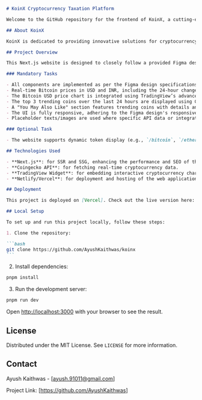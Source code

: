 ````markdown
# KoinX Cryptocurrency Taxation Platform

Welcome to the GitHub repository for the frontend of KoinX, a cutting-edge financial technology platform specializing in simplifying the complex world of cryptocurrency taxation. This project is a demonstration of the KoinX interface, developed as a part of a take-home assignment.

## About KoinX

KoinX is dedicated to providing innovative solutions for cryptocurrency investors and businesses, helping them navigate the rapidly evolving landscape of cryptocurrency taxation. As a seed-funded company, we're backed by a panel of marquee funds and angel investors, committed to revolutionizing how crypto taxes are calculated and managed.

## Project Overview

This Next.js website is designed to closely follow a provided Figma design, implementing various components and functionalities, including real-time cryptocurrency prices, trending coins, and interactive charts.

### Mandatory Tasks

- All components are implemented as per the Figma design specifications.
- Real-time Bitcoin prices in USD and INR, including the 24-hour change, are fetched using Coingecko’s `/simple/price` API.
- The Bitcoin USD price chart is integrated using TradingView’s advanced chart widget.
- The top 3 trending coins over the last 24 hours are displayed using Coingecko’s `/search/trending` API.
- A "You May Also Like" section features trending coins with details and price graphs, implemented as a horizontally scrollable carousel.
- The UI is fully responsive, adhering to the Figma design's responsiveness guidelines.
- Placeholder texts/images are used where specific API data or integrations are not required.

### Optional Task

- The website supports dynamic token display (e.g., `/bitcoin`, `/ethereum`) based on the URL, fetching and displaying data and charts specific to the requested cryptocurrency.

## Technologies Used

- **Next.js**: for SSR and SSG, enhancing the performance and SEO of the web application.
- **Coingecko API**: for fetching real-time cryptocurrency data.
- **TradingView Widget**: for embedding interactive cryptocurrency charts.
- **Netlify/Vercel**: for deployment and hosting of the web application.

## Deployment

This project is deployed on [Vercel]. Check out the live version here: [Link to the deployed site]

## Local Setup

To set up and run this project locally, follow these steps:

1. Clone the repository:

```bash
git clone https://github.com/AyushKaithwas/koinx
```
````

2. Install dependencies:

```bash
pnpm install
```

3. Run the development server:

```bash
pnpm run dev
```

Open [http://localhost:3000](http://localhost:3000) with your browser to see the result.

## License

Distributed under the MIT License. See `LICENSE` for more information.

## Contact

Ayush Kaithwas - [ayush.91011@gmail.com]

Project Link: [https://github.com/AyushKaithwas]

```

```
